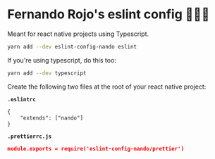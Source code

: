 # Fernando Rojo's eslint config 🏋🏻‍♂️

Meant for react native projects using Typescript.

```sh
yarn add --dev eslint-config-nando eslint
```

If you're using typescript, do this too:

```sh
yarn add --dev typescript
```

Create the following two files at the root of your react native project:

**`.eslintrc`**

```
{
	"extends": ["nando"]
}
```

**`.prettierrc.js`**

```json
module.exports = require('eslint-config-nando/prettier')
```
